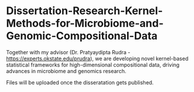 # Dissertation-Research-Kernel-Methods-for-Microbiome-and-Genomic-Compositional-Data
Together with my advisor (Dr. Pratyaydipta Rudra - https://experts.okstate.edu/prudra), we are developing novel kernel-based statistical frameworks for high-dimensional compositional data, driving advances in microbiome and genomics research.

Files will be uploaded once the disseratation gets published.
